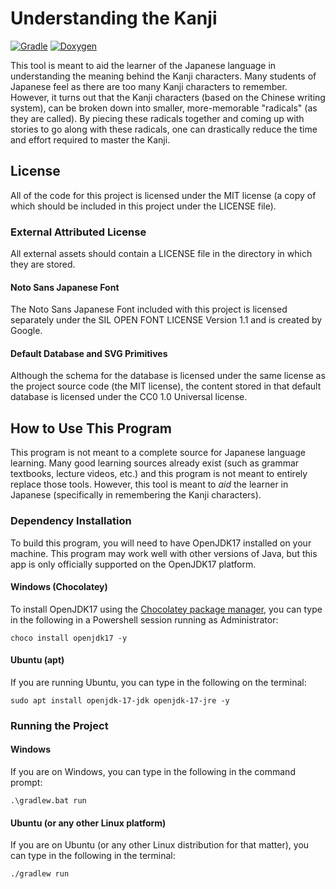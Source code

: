 # Understanding the Kanji

[![Gradle](https://github.com/samuelcmace/understanding-the-kanji/actions/workflows/gradle.yml/badge.svg)](https://github.com/samuelcmace/understanding-the-kanji/actions/workflows/gradle.yml)
[![Doxygen](https://github.com/samuelcmace/understanding-the-kanji/actions/workflows/doxygen.yml/badge.svg?branch=main)](https://github.com/samuelcmace/understanding-the-kanji/actions/workflows/doxygen.yml)

This tool is meant to aid the learner of the Japanese language in understanding the meaning behind the Kanji characters.
Many students of Japanese feel as there are too many Kanji characters to remember. However, it turns out that the Kanji
characters (based on the Chinese writing system), can be broken down into smaller, more-memorable "radicals" (as they
are called). By piecing these radicals together and coming up with stories to go along with these radicals, one can
drastically reduce the time and effort required to master the Kanji.

## License

All of the code for this project is licensed under the MIT license (a copy of which should be included in this project
under the LICENSE file).

### External Attributed License

All external assets should contain a LICENSE file in the directory in which they are stored.

#### Noto Sans Japanese Font

The Noto Sans Japanese Font included with this project is licensed separately under the SIL OPEN FONT LICENSE Version
1.1 and is created by Google.

#### Default Database and SVG Primitives

Although the schema for the database is licensed under the same license as the project source code (the MIT license),
the content stored in that default database is licensed under the CC0 1.0 Universal license.

## How to Use This Program

This program is not meant to a complete source for Japanese language learning. Many good learning sources already
exist (such as grammar textbooks, lecture videos, etc.) and this program is not meant to entirely replace those tools.
However, this tool is meant to _aid_ the learner in Japanese (specifically in remembering the Kanji characters).

### Dependency Installation

To build this program, you will need to have OpenJDK17 installed on your machine. This program may work well with other
versions of Java, but this app is only officially supported on the OpenJDK17 platform.

#### Windows (Chocolatey)

To install OpenJDK17 using the [Chocolatey package manager](https://chocolatey.org/), you can type in the following in a
Powershell session running as Administrator:

```
choco install openjdk17 -y
```

#### Ubuntu (apt)

If you are running Ubuntu, you can type in the following on the terminal:

```
sudo apt install openjdk-17-jdk openjdk-17-jre -y
```

### Running the Project

#### Windows

If you are on Windows, you can type in the following in the command prompt:

```
.\gradlew.bat run
```

#### Ubuntu (or any other Linux platform)

If you are on Ubuntu (or any other Linux distribution for that matter), you can type in the following in the terminal:

```
./gradlew run
```